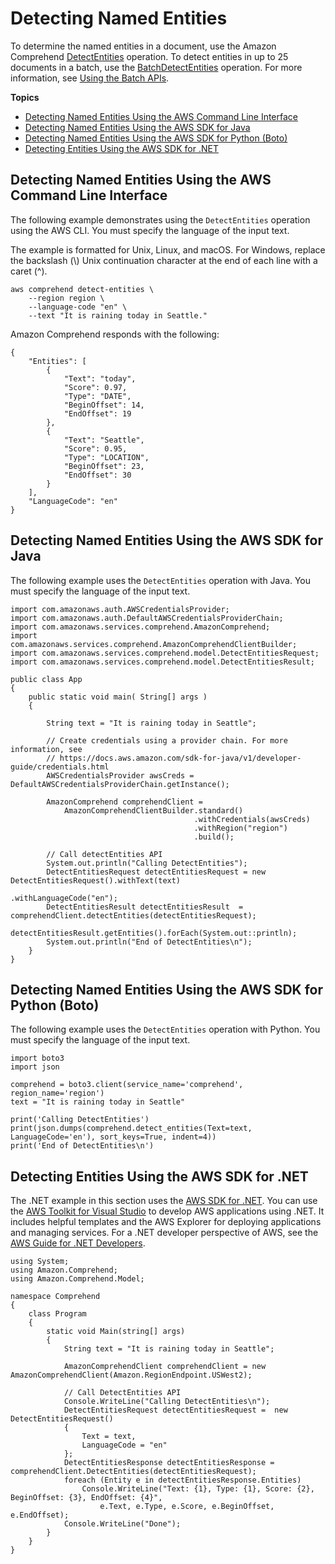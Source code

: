 # Detecting Named Entities<a name="get-started-api-entities"></a>

To determine the named entities in a document, use the Amazon Comprehend [DetectEntities](API_DetectEntities.md) operation\. To detect entities in up to 25 documents in a batch, use the [BatchDetectEntities](API_BatchDetectEntities.md) operation\. For more information, see [Using the Batch APIs](get-started-batch.md)\.

**Topics**
+ [Detecting Named Entities Using the AWS Command Line Interface](#get-started-api-entities-cli)
+ [Detecting Named Entities Using the AWS SDK for Java](#get-started-api-entities-java)
+ [Detecting Named Entities Using the AWS SDK for Python \(Boto\)](#get-started-api-entities-python)
+ [Detecting Entities Using the AWS SDK for \.NET](#get-started-api-entities-c-sharp)

## Detecting Named Entities Using the AWS Command Line Interface<a name="get-started-api-entities-cli"></a>

The following example demonstrates using the `DetectEntities` operation using the AWS CLI\. You must specify the language of the input text\. 

The example is formatted for Unix, Linux, and macOS\. For Windows, replace the backslash \(\\\) Unix continuation character at the end of each line with a caret \(^\)\.

```
aws comprehend detect-entities \
    --region region \
    --language-code "en" \
    --text "It is raining today in Seattle."
```

Amazon Comprehend responds with the following:

```
{
    "Entities": [
        {
            "Text": "today",
            "Score": 0.97,
            "Type": "DATE",
            "BeginOffset": 14,
            "EndOffset": 19
        },
        {
            "Text": "Seattle",
            "Score": 0.95,
            "Type": "LOCATION",
            "BeginOffset": 23,
            "EndOffset": 30
        }
    ],
    "LanguageCode": "en"
}
```

## Detecting Named Entities Using the AWS SDK for Java<a name="get-started-api-entities-java"></a>

The following example uses the `DetectEntities` operation with Java\. You must specify the language of the input text\.

```
import com.amazonaws.auth.AWSCredentialsProvider;
import com.amazonaws.auth.DefaultAWSCredentialsProviderChain;
import com.amazonaws.services.comprehend.AmazonComprehend;
import com.amazonaws.services.comprehend.AmazonComprehendClientBuilder;
import com.amazonaws.services.comprehend.model.DetectEntitiesRequest;
import com.amazonaws.services.comprehend.model.DetectEntitiesResult;

public class App 
{
    public static void main( String[] args )
    {

        String text = "It is raining today in Seattle";

        // Create credentials using a provider chain. For more information, see
        // https://docs.aws.amazon.com/sdk-for-java/v1/developer-guide/credentials.html
        AWSCredentialsProvider awsCreds = DefaultAWSCredentialsProviderChain.getInstance();
 
        AmazonComprehend comprehendClient =
            AmazonComprehendClientBuilder.standard()
                                         .withCredentials(awsCreds)
                                         .withRegion("region")
                                         .build();
                                         
        // Call detectEntities API
        System.out.println("Calling DetectEntities");
        DetectEntitiesRequest detectEntitiesRequest = new DetectEntitiesRequest().withText(text)
                                                                                 .withLanguageCode("en");
        DetectEntitiesResult detectEntitiesResult  = comprehendClient.detectEntities(detectEntitiesRequest);
        detectEntitiesResult.getEntities().forEach(System.out::println);
        System.out.println("End of DetectEntities\n");
    }
}
```

## Detecting Named Entities Using the AWS SDK for Python \(Boto\)<a name="get-started-api-entities-python"></a>

The following example uses the `DetectEntities` operation with Python\. You must specify the language of the input text\.

```
import boto3
import json

comprehend = boto3.client(service_name='comprehend', region_name='region')
text = "It is raining today in Seattle"

print('Calling DetectEntities')
print(json.dumps(comprehend.detect_entities(Text=text, LanguageCode='en'), sort_keys=True, indent=4))
print('End of DetectEntities\n')
```

## Detecting Entities Using the AWS SDK for \.NET<a name="get-started-api-entities-c-sharp"></a>

The \.NET example in this section uses the [AWS SDK for \.NET](http://docs.aws.amazon.com/sdk-for-net/latest/developer-guide/welcome.html)\. You can use the [AWS Toolkit for Visual Studio](http://docs.aws.amazon.com/AWSToolkitVS/latest/UserGuide/welcome.html) to develop AWS applications using \.NET\. It includes helpful templates and the AWS Explorer for deploying applications and managing services\. For a \.NET developer perspective of AWS, see the [AWS Guide for \.NET Developers](http://docs.aws.amazon.com/sdk-for-net/latest/developer-guide/welcome.html)\. 

```
using System;
using Amazon.Comprehend;
using Amazon.Comprehend.Model;

namespace Comprehend
{
    class Program
    {
        static void Main(string[] args)
        {
            String text = "It is raining today in Seattle";

            AmazonComprehendClient comprehendClient = new AmazonComprehendClient(Amazon.RegionEndpoint.USWest2);

            // Call DetectEntities API
            Console.WriteLine("Calling DetectEntities\n");
            DetectEntitiesRequest detectEntitiesRequest =  new DetectEntitiesRequest()
            {
                Text = text,
                LanguageCode = "en"
            };
            DetectEntitiesResponse detectEntitiesResponse = comprehendClient.DetectEntities(detectEntitiesRequest);
            foreach (Entity e in detectEntitiesResponse.Entities)
                Console.WriteLine("Text: {1}, Type: {1}, Score: {2}, BeginOffset: {3}, EndOffset: {4}", 
                    e.Text, e.Type, e.Score, e.BeginOffset, e.EndOffset);
            Console.WriteLine("Done");
        }
    }
}
```